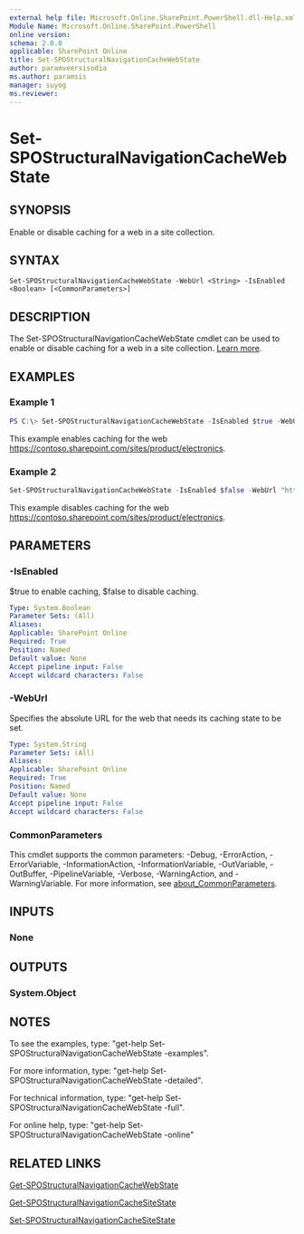 ```yaml
---
external help file: Microsoft.Online.SharePoint.PowerShell.dll-Help.xml
Module Name: Microsoft.Online.SharePoint.PowerShell
online version:
schema: 2.0.0
applicable: SharePoint Online
title: Set-SPOStructuralNavigationCacheWebState
author: paramveersisodia
ms.author: paramsis
manager: suyog
ms.reviewer:
---
```


# Set-SPOStructuralNavigationCacheWebState

## SYNOPSIS
Enable or disable caching for a web in a site collection.

## SYNTAX

```
Set-SPOStructuralNavigationCacheWebState -WebUrl <String> -IsEnabled <Boolean> [<CommonParameters>]
```

## DESCRIPTION
The Set-SPOStructuralNavigationCacheWebState cmdlet can be used to enable or disable caching for a web in a site collection. [Learn more](https://support.office.com/article/structural-navigation-and-performance-f163053f-8eca-4b9c-b973-36b395093b43).

## EXAMPLES

### Example 1
```powershell
PS C:\> Set-SPOStructuralNavigationCacheWebState -IsEnabled $true -WebUrl "https://contoso.sharepoint.com/sites/product/electronics"
```

This example enables caching for the web https://contoso.sharepoint.com/sites/product/electronics.

### Example 2
```powershell
Set-SPOStructuralNavigationCacheWebState -IsEnabled $false -WebUrl "https://contoso.sharepoint.com/sites/product/electronics"
```

This example disables caching for the web https://contoso.sharepoint.com/sites/product/electronics.
## PARAMETERS

### -IsEnabled
$true to enable caching, $false to disable caching.

```yaml
Type: System.Boolean
Parameter Sets: (All)
Aliases:
Applicable: SharePoint Online
Required: True
Position: Named
Default value: None
Accept pipeline input: False
Accept wildcard characters: False
```

### -WebUrl
Specifies the absolute URL for the web that needs its caching state to be set.

```yaml
Type: System.String
Parameter Sets: (All)
Aliases:
Applicable: SharePoint Online
Required: True
Position: Named
Default value: None
Accept pipeline input: False
Accept wildcard characters: False
```

### CommonParameters
This cmdlet supports the common parameters: -Debug, -ErrorAction, -ErrorVariable, -InformationAction, -InformationVariable, -OutVariable, -OutBuffer, -PipelineVariable, -Verbose, -WarningAction, and -WarningVariable. For more information, see [about_CommonParameters](https://go.microsoft.com/fwlink/?LinkID=113216).

## INPUTS

### None

## OUTPUTS

### System.Object

## NOTES

To see the examples, type: "get-help Set-SPOStructuralNavigationCacheWebState -examples".

For more information, type: "get-help Set-SPOStructuralNavigationCacheWebState -detailed".

For technical information, type: "get-help Set-SPOStructuralNavigationCacheWebState -full".

For online help, type: "get-help Set-SPOStructuralNavigationCacheWebState -online"

## RELATED LINKS
[Get-SPOStructuralNavigationCacheWebState](Get-SPOStructuralNavigationCacheWebState.md)

[Get-SPOStructuralNavigationCacheSiteState](Get-SPOStructuralNavigationCacheSiteState.md)

[Set-SPOStructuralNavigationCacheSiteState](Set-SPOStructuralNavigationCacheSiteState.md)
